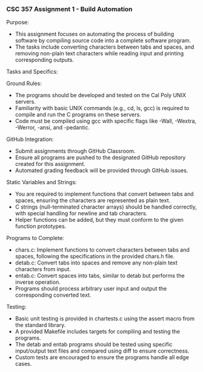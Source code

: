 ### CSC 357 Assignment 1 - Build Automation

Purpose:
- This assignment focuses on automating the process of building software by compiling source code into a complete software program.
- The tasks include converting characters between tabs and spaces, and removing non-plain text characters while reading input and printing corresponding outputs.

Tasks and Specifics:

Ground Rules:
- The programs should be developed and tested on the Cal Poly UNIX servers.
- Familiarity with basic UNIX commands (e.g., cd, ls, gcc) is required to compile and run the C programs on these servers.
- Code must be compiled using gcc with specific flags like -Wall, -Wextra, -Werror, -ansi, and -pedantic.
  
GitHub Integration:
- Submit assignments through GitHub Classroom.
- Ensure all programs are pushed to the designated GitHub repository created for this assignment.
- Automated grading feedback will be provided through GitHub issues.
  
Static Variables and Strings:
- You are required to implement functions that convert between tabs and spaces, ensuring the characters are represented as plain text.
- C strings (null-terminated character arrays) should be handled correctly, with special handling for newline and tab characters.
- Helper functions can be added, but they must conform to the given function prototypes.
  
Programs to Complete:
- chars.c: Implement functions to convert characters between tabs and spaces, following the specifications in the provided chars.h file.
- detab.c: Convert tabs into spaces and remove any non-plain text characters from input.
- entab.c: Convert spaces into tabs, similar to detab but performs the inverse operation.
- Programs should process arbitrary user input and output the corresponding converted text.

Testing:
- Basic unit testing is provided in chartests.c using the assert macro from the standard library.
- A provided Makefile includes targets for compiling and testing the programs.
- The detab and entab programs should be tested using specific input/output text files and compared using diff to ensure correctness.
- Custom tests are encouraged to ensure the programs handle all edge cases.
